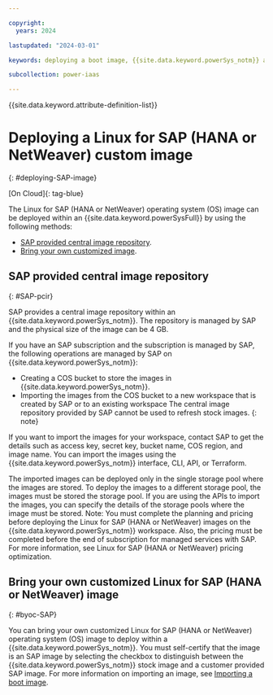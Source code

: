 ```yaml
---

copyright:
  years: 2024

lastupdated: "2024-03-01"

keywords: deploying a boot image, {{site.data.keyword.powerSys_notm}} as a service, private cloud, how-to

subcollection: power-iaas

---
```


{{site.data.keyword.attribute-definition-list}}

# Deploying a Linux for SAP (HANA or NetWeaver) custom image
{: #deploying-SAP-image}

[On Cloud]{: tag-blue}

The Linux for SAP (HANA or NetWeaver) operating system (OS) image can be deployed within an {{site.data.keyword.powerSysFull}} by using the following methods:

* [SAP provided central image repository](#SAP-pcir).
* [Bring your own customized image](#byoc-SAP).

## SAP provided central image repository
{: #SAP-pcir}

SAP provides a central image repository within an {{site.data.keyword.powerSys_notm}}. The repository is managed by SAP and the physical size of the image can be 4 GB.

If you have an SAP subscription and the subscription is managed by SAP, the following operations are managed by SAP on {{site.data.keyword.powerSys_notm}}:

* Creating a COS bucket to store the images in {{site.data.keyword.powerSys_notm}}.
* Importing the images from the COS bucket to a new workspace that is created by SAP or to an existing workspace
    The central image repository provided by SAP cannot be used to refresh stock images.
    {: note}


If you want to import the images for your workspace, contact SAP to get the details such as access key, secret key, bucket name, COS region, and image name. You can import the images using the {{site.data.keyword.powerSys_notm}} interface, CLI, API, or Terraform.

The imported images can be deployed only in the single storage pool where the images are stored. To deploy the images to a different storage pool, the images must be stored the storage pool. If you are using the APIs to import the images, you can specify the details of the storage pools where the image must be stored.
Note: You must complete the planning and pricing before deploying the Linux for SAP (HANA or NetWeaver) images on the {{site.data.keyword.powerSys_notm}} workspace. Also, the pricing must be completed before the end of subscription for managed services with SAP. For more information, see Linux for SAP (HANA or NetWeaver) pricing optimization.


## Bring your own customized Linux for SAP (HANA or NetWeaver) image
{: #byoc-SAP}

You can bring your own customized Linux for SAP (HANA or NetWeaver) operating system (OS) image to deploy within a {{site.data.keyword.powerSys_notm}}.
You must self-certify that the image is an SAP image by selecting the checkbox to distinguish between the {{site.data.keyword.powerSys_notm}} stock image and a customer provided SAP image. For more information on importing an image, see [Importing a boot image](/docs/power-iaas?topic=power-iaas-importing-boot-image).
